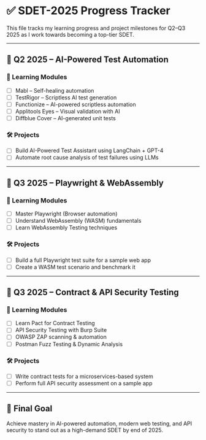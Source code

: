
# ✅ SDET-2025 Progress Tracker

This file tracks my learning progress and project milestones for Q2–Q3 2025 as I work towards becoming a top-tier SDET.

---

## 📅 Q2 2025 – AI-Powered Test Automation

### 📖 Learning Modules
- [ ] Mabl – Self-healing automation
- [ ] TestRigor – Scriptless AI test generation
- [ ] Functionize – AI-powered scriptless automation
- [ ] Applitools Eyes – Visual validation with AI
- [ ] Diffblue Cover – AI-generated unit tests

### 🛠 Projects
- [ ] Build AI-Powered Test Assistant using LangChain + GPT-4
- [ ] Automate root cause analysis of test failures using LLMs

---

## 📅 Q3 2025 – Playwright & WebAssembly

### 📖 Learning Modules
- [ ] Master Playwright (Browser automation)
- [ ] Understand WebAssembly (WASM) fundamentals
- [ ] Learn WebAssembly Testing techniques

### 🛠 Projects
- [ ] Build a full Playwright test suite for a sample web app
- [ ] Create a WASM test scenario and benchmark it

---

## 📅 Q3 2025 – Contract & API Security Testing

### 📖 Learning Modules
- [ ] Learn Pact for Contract Testing
- [ ] API Security Testing with Burp Suite
- [ ] OWASP ZAP scanning & automation
- [ ] Postman Fuzz Testing & Dynamic Analysis

### 🛠 Projects
- [ ] Write contract tests for a microservices-based system
- [ ] Perform full API security assessment on a sample app

---

## 🏁 Final Goal
Achieve mastery in AI-powered automation, modern web testing, and API security to stand out as a high-demand SDET by end of 2025.

